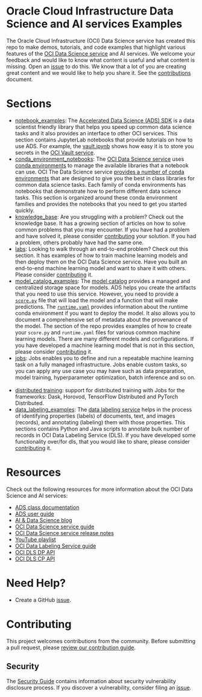 Oracle Cloud Infrastructure Data Science and AI services Examples
=================================================================

The Oracle Cloud Infrastructure (OCI) Data Science service has created this repo to make demos, tutorials, and code examples that highlight various features of the [OCI Data Science service](https://www.oracle.com/data-science/cloud-infrastructure-data-science.html) and AI services. We welcome your feedback and would like to know what content is useful and what content is missing. Open an [issue](https://github.com/oracle/oci-data-science-ai-samples/issues) to do this. We know that a lot of you are creating great content and we would like to help you share it. See the [contributions](CONTRIBUTING.md) document.

# Sections

* [notebook_examples](./notebook_examples/): The [Accelerated Data Science (ADS) SDK](https://docs.oracle.com/en-us/iaas/tools/ads-sdk/latest/index.html) is a data scientist friendly library that helps you speed up common data science tasks and it also provides an interface to other OCI services. This section contains JupyterLab notebooks that provide tutorials on how to use ADS. For example, the [vault.ipynb](./ads_notebooks/vault.ipynb) shows how easy it is to store you secrets in the [OCI Vault service](https://docs.oracle.com/en-us/iaas/Content/KeyManagement/Concepts/keyoverview.htm).
&nbsp;
* [conda_environment_notebooks](./conda_environment_notebooks/): The [OCI Data Science service](https://www.oracle.com/data-science/cloud-infrastructure-data-science.html) uses [conda environments](https://docs.conda.io/projects/conda/en/latest/index.html) to manage the available libraries that a notebook can use. OCI The Data Science service [provides a number of conda environments](https://docs.oracle.com/en-us/iaas/data-science/using/conda_understand_environments.htm) that are designed to give you the best in class libraries for common data science tasks. Each family of conda environments has notebooks that demonstrate how to perform different data science tasks. This section is organized around these conda environment families and provides the notebooks that you need to get you started quickly.
&nbsp;
* [knowledge_base](./knowledge_base/): Are you struggling with a problem? Check out the knowledge base. It has a growing section of articles on how to solve common problems that you may encounter. If you have had a problem and have solved it, please consider [contributing](./CONTRIBUTING.md) your solution. If you had a problem, others probably have had the same one.
&nbsp;
* [labs](./labs/): Looking to walk through an end-to-end problem? Check out this section. It has examples of how to train machine learning models and then deploy them on the OCI Data Science service. Have you built an end-to-end machine learning model and want to share it with others. Please consider [contributing](./CONTRIBUTING.md) it.
&nbsp;
* [model_catalog_examples](model_catalog_examples/): The [model catalog](https://docs.oracle.com/en-us/iaas/tools/ads-sdk/latest/user_guide/modelcatalog/modelcatalog.html) provides a managed and centralized storage space for models. ADS helps you create the artifacts that you need to use this service. However, you need to provide a [`score.py`](https://docs.oracle.com/en-us/iaas/data-science/using/model_score_py.htm) file that will load the model and a function that will make predictions. The [`runtime.yaml`](https://docs.oracle.com/en-us/iaas/data-science/using/model_runtime_yaml.htm) provides information about the runtime conda environment if you want to deploy the model. It also allows you to document a comprehensive set of metadata about the provenance of the model. The section of the repo provides examples of how to create your `score.py` and `runtime.yaml` files for various common machine learning models. There are many different models and configurations. If you have developed a machine learning model that is not in this section, please consider [contributing](./CONTRIBUTING.md) it.
&nbsp;
* [jobs](jobs/): Jobs enables you to define and run a repeatable machine learning task on a fully managed infrastructure. Jobs enable custom tasks, so you can apply any use case you may have such as data preparation, model training, hyperparameter optimization, batch inference and so on.
&nbsp;
* [distributed training](distributed_training/): support for distributed training with Jobs for the frameworks: Dask, Horovod, TensorFlow Distributed and PyTorch Distributed.
&nbsp;
* [data_labeling_examples](data_labeling_examples/): The [data labeling service](https://docs.oracle.com/en-us/iaas/data-labeling/data-labeling/using/home.htm) helps in the process of identifying properties (labels) of documents, text, and images (records), and annotating (labeling) them with those properties. This sections contains Python and Java scripts to annotate bulk number of records in OCI Data Labeling Service (DLS). If you have developed some functionality over/for dls, that you would like to share, please consider [contributing](./CONTRIBUTING.md) it.

# Resources

Check out the following resources for more information about the OCI Data Science and AI services:

* [ADS class documentation](https://accelerated-data-science.readthedocs.io/en/latest/modules.html)
* [ADS user guide](https://accelerated-data-science.readthedocs.io/en/latest/index.html)
* [AI & Data Science blog](https://blogs.oracle.com/ai-and-datascience/)
* [OCI Data Science service guide](https://docs.oracle.com/en-us/iaas/data-science/using/data-science.htm)
* [OCI Data Science service release notes](https://docs.cloud.oracle.com/en-us/iaas/releasenotes/services/data-science/)
* [YouTube playlist](https://www.youtube.com/playlist?list=PLKCk3OyNwIzv6CWMhvqSB_8MLJIZdO80L)
* [OCI Data Labeling Service guide](https://docs.oracle.com/en-us/iaas/data-labeling/data-labeling/using/home.htm)
* [OCI DLS DP API](https://docs.oracle.com/en-us/iaas/api/#/en/datalabeling-dp/20211001/)
* [OCI DLS CP API](https://docs.oracle.com/en-us/iaas/api/#/en/datalabeling/20211001/)

# Need Help?

* Create a GitHub [issue](https://github.com/oracle/oci-data-science-ai-samples/issues).

# Contributing

This project welcomes contributions from the community. Before submitting a pull request, please [review our contribution guide](./CONTRIBUTING.md).

## Security

The [Security Guide](./SECURITY.md) contains information about security vulnerability disclosure process. If you discover a vulnerability, consider filing an [issue](https://github.com/oracle/oci-data-science-ai-samples/issues).
